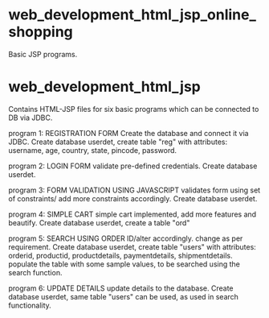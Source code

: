 # web_development_html_jsp_online_shopping
Basic JSP programs.

# web_development_html_jsp

Contains HTML-JSP files for six basic programs which can be connected to DB via JDBC.

program 1: REGISTRATION FORM
  Create the database and connect it via JDBC.
  Create database userdet, create table "reg" with attributes: username, age, country, state, pincode, password.

program 2: LOGIN FORM
  validate pre-defined credentials. Create database userdet.

program 3:  FORM VALIDATION USING JAVASCRIPT
  validates form using set of constraints/ add more constraints accordingly. Create database userdet.
  
 program 4: SIMPLE CART
  simple cart implemented, add more features and beautify.
  Create database userdet, create a table "ord"
  
 program 5: SEARCH USING ORDER ID/alter accordingly.
  change as per requirement.
  Create database userdet, create table "users" with attributes: orderid, productid, productdetails, paymentdetails, shipmentdetails.
  populate the table with some sample values, to be searched using the search function.
  
 program 6: UPDATE DETAILS
  update details to the database.
  Create database userdet, same table "users" can be used, as used in search functionality. 
